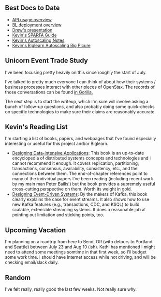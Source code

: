 ## Best Docs to Date
- [API usage overview](https://github.com/openstax/napkin-notes/blob/master/kevin/160921_biglearnApis/api_usage.md)
- [BL deployment overview](https://github.com/openstax/napkin-notes/blob/master/kevin/BiglearnArchitectureDeployment.pdf)
- [Drew's presentation](https://docs.google.com/presentation/d/1qoPqBLD4XqOsIfcM6aJH7IaDQRsxxuA6QBLy4GIZy7w/edit#slide=id.p)
- [Kevin's SPARFA Guide](https://github.com/openstax/sparfa-sandbox/blob/master/klb_sparfa_guide/sparfa_guide.pdf)
- [Kevin's Autoscaling Notes](https://docs.google.com/document/d/1bmn2xYBURE90fiZrdNG5CN28vEBCPJbKukDTbUqntZ4/edit)
- [Kevin's Biglearn Autoscaling Big Picure](https://docs.google.com/document/d/1JGcHIzmHDaDFlQvznzYgsWHuXBRis9qvtwF6pwaYVfQ/edit)

## Unicorn Event Trade Study

I've been focusing pretty heavily on this since roughly the start of July.

I've talked to pretty much everyone I can think of 
about how their systems / business processes
interact with other pieces of OpenStax.
The records of those conversations can be found
[in Gorilla.](https://drive.google.com/drive/u/1/folders/1dbzBkGC7uTk8p-WrKPArkTXJlj15ZUeL)

The next step is to start the writeup,
which I'm sure will involve asking a bunch of follow-up questions,
and also probably doing some quick-checks on specific technologies
to make sure their claims are reasonably accurate.

## Kevin's Reading List

I'm starting a list 
of books, papers, and webpages
that I've found especially interesting or useful for this project
and/or Biglearn.

* [Designing Data-Intensive Applications](https://dataintensive.net/):
  This book is an up-to-date encyclopedia 
  of distributed systems concepts and technologies
  and I cannot recommend it enough.
  It covers replication, partitioning, transactions, consensus, availability, consistency, etc.,
  and the connections between them.
  The end-of-chapter references
  point to many of the individual papers I've been reading
  (including recent work by my main man Peter Bailis!)
  but the book provides a supremely useful cross-cutting perspective on them.
  Worth its weight in gold.
* [Designing Event-Driven Systems](https://www.confluent.io/designing-event-driven-systems):
  By the makers of Kafka, 
  this book clearly explains
  the case for event streams.
  It also shows how to use new Kafka features
  (e.g., transactions, CDC, and KSQL)
  to build scalable, extensible streaming systems.
  It does a reasonable job
  at pointing out limitation and sticking points, too.
  
## Upcoming Vacation

I'm planning on a roadtrip
from here to Bend, OR
(with detours to Portland and Seattle)
between July 23 and Aug 10 (ish).
Kathi has mentioned 
I might need to attend some meetings
somtime in that first week,
so I'll budget some work time.
I should have internet access while not driving,
and will be checking email/slack daily.

## Random

I've felt really, really good the last few weeks.
Not really sure why.

